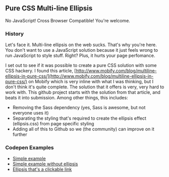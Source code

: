 ## Pure CSS Multi-line Ellipsis

No JavaScript!  Cross Browser Compatible!  You're welcome.

### History

Let's face it.  Multi-line ellipsis on the web sucks.  That's why you're here.  You don't want to use a JavaScript solution because it just feels wrong to run JavaScript to style stuff.  Right?  Plus, it hurts your page perfomance.

I set out to see if it was possible to create a pure CSS solution with some CSS hackery.  I found this article, [http://www.mobify.com/blog/multiline-ellipsis-in-pure-css/](http://www.mobify.com/blog/multiline-ellipsis-in-pure-css/) on Mobify which is very inline with what I was thinking, but I don't think it's quite complete.  The solution that it offers is very, very hard to work with.  This github project starts with the solution from that article, and beats it into submission.  Among other things, this includes:

* Removing the Sass dependency (yes, Sass is awesome, but not everyone uses it)
* Separating the styling that's required to create the ellipsis effect (ellipsis.css) from page specific styling
* Adding all of this to Github so we (the community) can improve on it further

### Codepen Examples

* [Simple example](http://codepen.io/ericdrowell/pen/edgKB)
* [Simple example without ellipsis](http://codepen.io/ericdrowell/pen/gnvJw)
* [Ellipsis that's a clickable link](http://codepen.io/ericdrowell/pen/kesAF)
